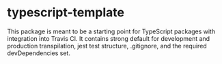 # typescript-template

This package is meant to be a starting point for TypeScript packages with integration into Travis CI. It contains strong default for development and production transpilation, jest test structure, .gitignore, and the required devDependencies set.